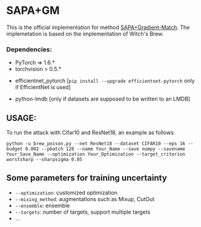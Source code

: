 # SAPA+GM


This is the official implementation for method [SAPA+Gradient-Match](https://openreview.net/pdf?id=bxITGFPVWh). The implemetation is based on the implementation of Witch's Brew.


### Dependencies:
* PyTorch => 1.6.*
* torchvision > 0.5.*
- efficientnet_pytorch [```pip install --upgrade efficientnet-pytorch``` only if EfficientNet is used]
* python-lmdb [only if datasets are supposed to be written to an LMDB]


## USAGE:

To run the attack with Cifar10 and ResNet18, an example as follows:

```shell
python -u brew_poison.py --net ResNet18 --dataset CIFAR10 --eps 16 --budget 0.002 --pbatch 128 --name Your_Name --save numpy --savename Your_Save_Name --optimization Your_Optimization --target_criterion worstsharp --sharpsigma 0.05
```

## Some parameters for training uncertainty
- ```--optimization```: customized optimization
- ```--mixing_method```: augmentations such as Mixup, CutOut
- ```--ensemble```: ensemble
- ```--targets```: number of targets, support multiple targets
- ...